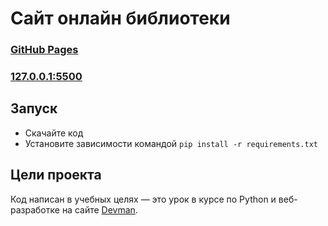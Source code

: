# Сайт онлайн библиотеки
###  [GitHub Pages](https://genmahimmuro.github.io/online_library_site/docs/index1.html)
### [127.0.0.1:5500](http://127.0.0.1:5500/pages/index1.html)

## Запуск

- Скачайте код
- Установите зависимости командой `pip install -r requirements.txt`


## Цели проекта

Код написан в учебных целях — это урок в курсе по Python и веб-разработке на сайте [Devman](https://dvmn.org).
